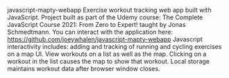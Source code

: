 javascript-mapty-webapp
Exercise workout tracking web app built with JavaScript.
Project built as part of the Udemy course: The Complete JavaScript Course 2021: From Zero to Expert! taught by Jonas Schmedtmann.
You can interact with the application here: https://github.com/joeywhalen/javascript-mapty-webapp
Javascript interactivity includes: adding and tracking of running and cycling exercises on a map UI.  View workouts on a list as well as the map.  Clicking on a workout in the list causes the map to show that workout.  Local storage maintains workout data after browser window closes.
